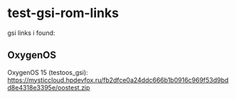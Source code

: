 # test-gsi-rom-links
gsi links i found:

## OxygenOS
OxygenOS 15 (testoos_gsi):
https://mysticcloud.hpdevfox.ru/fb2dfce0a24ddc666b1b0916c969f53d9bdd8e4318e3395e/oostest.zip
